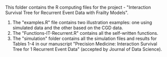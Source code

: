 This folder contains the R computing files for the project - "Interaction Survival Tree for Recurrent Event Data with Frailty Models". 

1. The "examples.R" file contains two illustration examples: one using simulated data and the other based on the CGD data.
2. The "Functions-IT-Recurrent.R" contains all the self-written functions.
3. The "simulation" folder contains all the simulation files and results for Tables 1-4 in our manuscript "Precision Medicine: Interaction Survival Tree for 1
Recurrent Event Data" (accepted by Journal of Data Science).  
